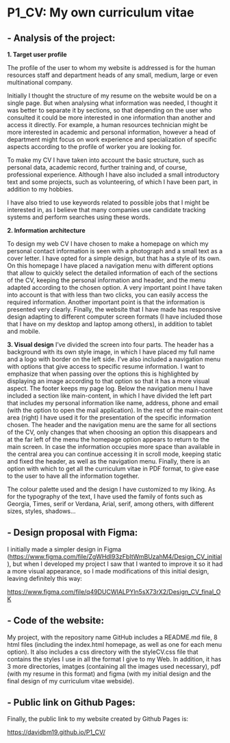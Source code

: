 # P1_CV: My own curriculum vitae

## - Analysis of the project:

__1.  Target user profile__

The profile of the user to whom my website is addressed is for the human resources staff and department heads of any small, medium, large or even multinational company. 

Initially I thought the structure of my resume on the website would be on a single page. But when analysing what information was needed, I thought it was better to separate it by sections, so that depending on the user who consulted it could be more interested in one information than another and access it directly. For example, a human resources technician might be more interested in academic and personal information, however a head of department might focus on work experience and specialization of specific aspects according to the profile of worker you are looking for.

To make my CV I have taken into account the basic structure, such as personal data, academic record, further training and, of course, professional experience. Although I have also included a small introductory text and some projects, such as volunteering, of which I have been part, in addition to my hobbies.

I have also tried to use keywords related to possible jobs that I might be interested in, as I believe that many companies use candidate tracking systems and perform searches using these words.

__2.  Information architecture__

To design my web CV I have chosen to make a homepage on which my personal contact information is seen with a photograph and a small text as a cover letter. I have opted for a simple design, but that has a style of its own. On this homepage I have placed a navigation menu with different options that allow to quickly select the detailed information of each of the sections of the CV, keeping the personal information and header, and the menu adapted according to the chosen option. A very important point I have taken into account is that with less than two clicks, you can easily access the required information. Another important point is that the information is presented very clearly. Finally, the website that I have made has responsive design adapting to different computer screen formats (I have included those that I have on my desktop and laptop among others), in addition to tablet and mobile.

__3.  Visual design__
I’ve divided the screen into four parts. The header has a background with its own style image, in which I have placed my full name and a logo with border on the left side. I’ve also included a navigation menu with options that give access to specific resume information. I want to emphasize that when passing over the options this is highlighted by displaying an image according to that option so that it has a more visual aspect. The footer keeps my page log. Below the navigation menu I have included a section like main-content, in which I have divided the left part that includes my personal information like name, address, phone and email (with the option to open the mail application). In the rest of the main-content area (right) I have used it for the presentation of the specific information chosen. The header and the navigation menu are the same for all sections of the CV, only changes that when choosing an option this disappears and at the far left of the menu the homepage option appears to return to the main screen. In case the information occupies more space than available in the central area you can continue accessing it in scroll mode, keeping static and fixed the header, as well as the navigation menu. Finally, there is an option with which to get all the curriculum vitae in PDF format, to give ease to the user to have all the information together. 

The colour palette used and the design I have customized to my liking. As for the typography of the text, I have used the family of fonts such as Georgia, Times, serif or Verdana, Arial, serif, among others, with different sizes, styles, shadows...

## - Design proposal with Figma:

I initially made a simpler design in Figma (https://www.figma.com/file/ZgWHdI93zFbItWmBUzahM4/Design_CV_initial), but when I developed my project I saw that I wanted to improve it so it had a more visual appearance, so I made modifications of this initial design, leaving definitely this way: 

https://www.figma.com/file/q49DUCWIALPYln5sX73rX2/Design_CV_final_OK

## - Code of the website:

My project, with the repository name GitHub includes a README.md file, 8 html files (including the index.html homepage, as well as one for each menu option). It also includes a css directory with the styleCV.css file that contains the styles I use in all the format I give to my Web. In addition, it has 3 more directories, imatges (containing all the images used necessary), pdf (with my resume in this format) and figma (with my initial design and the final design of my curriculum vitae webside).

## - Public link on Github Pages:

Finally, the public link to my website created by Github Pages is:

https://davidbm19.github.io/P1_CV/
